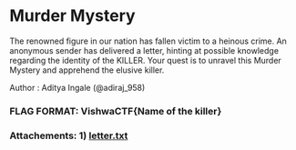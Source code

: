 Murder Mystery
=

The renowned figure in our nation has fallen victim to a heinous crime. An anonymous sender has delivered a letter, hinting at possible knowledge regarding the identity of the KILLER. Your quest is to unravel this Murder Mystery and apprehend the elusive killer.

Author : Aditya Ingale (@adiraj_958)

### FLAG FORMAT: VishwaCTF{Name of the killer}
### Attachements: 1) [letter.txt](https://vishwactf.s3.amazonaws.com/files/attachments/letter_0a363cba-3849-45c8-8b34-1de18adeb1c9.txt?X-Amz-Algorithm=AWS4-HMAC-SHA256&X-Amz-Credential=AKIA6GUFVMV6HO3NYL6Z%2F20240204%2Fap-south-1%2Fs3%2Faws4_request&X-Amz-Date=20240204T185621Z&X-Amz-Expires=3600&X-Amz-SignedHeaders=host&X-Amz-Signature=bc7373ceb177a4129bb8aa37e8424c9ee7966f6599a991533e19bef9e19afd3c)
